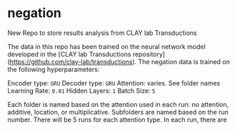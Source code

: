 # negation
New Repo to store results analysis from CLAY lab Transductions

The data in this repo has been trained on the neural network model developed in the [CLAY lab Transductions repository] (https://github.com/clay-lab/transductions).
The negation data is trained on the following hyperparameters:

Encoder type: `` GRU ``
Decoder type: `` GRU ``
Attention: varies. See folder names
Learning Rate: `` 0.01 ``
Hidden Layers: `` 1 ``
Batch Size: `` 5 ``

Each folder is named based on the attention used in each run: no attention, additive, location, or multiplicative. 
Subfolders are named based on the run number. There will be 5 runs for each attention type.
In each run, there are 
